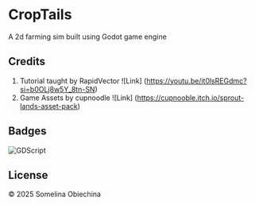 # CropTails

 A 2d farming sim built using Godot game engine


## Credits

1. Tutorial taught by RapidVector
    ![Link] (https://youtu.be/it0lsREGdmc?si=b0OLj8w5Y_8tn-SN)
2. Game Assets by cupnoodle 
    ![Link] (https://cupnooble.itch.io/sprout-lands-asset-pack)


## Badges

![GDScript](https://img.shields.io/badge/GDScript-#2579a0)


## License

© 2025 Somelina Obiechina

